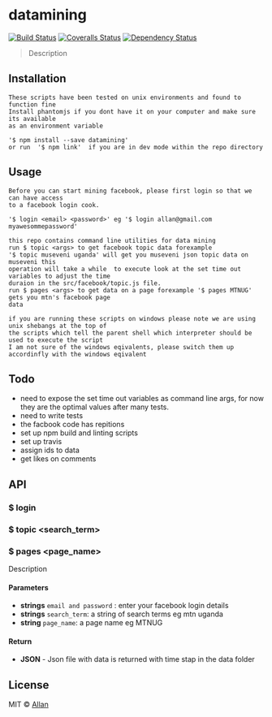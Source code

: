 # datamining
[![Build Status][travis-image]][travis-url]
[![Coveralls Status][coveralls-image]][coveralls-url]
[![Dependency Status][depstat-image]][depstat-url]

> Description

## Installation

```
These scripts have been tested on unix environments and found to function fine
Install phantomjs if you dont have it on your computer and make sure its available
as an environment variable

'$ npm install --save datamining'
or run  '$ npm link'  if you are in dev mode within the repo directory

```

## Usage
```
Before you can start mining facebook, please first login so that we can have access
to a facebook login cook.

'$ login <email> <password>' eg '$ login allan@gmail.com myawesommepassword'

this repo contains command line utilities for data mining
run $ topic <args> to get facebook topic data forexample
'$ topic museveni uganda' will get you museveni json topic data on museveni this
operation will take a while  to execute look at the set time out variables to adjust the time
duraion in the src/facebook/topic.js file.
run $ pages <args> to get data on a page forexample '$ pages MTNUG' gets you mtn's facebook page
data

if you are running these scripts on windows please note we are using unix shebangs at the top of
the scripts which tell the parent shell which interpreter should be used to execute the script
I am not sure of the windows eqivalents, please switch them up accordinfly with the windows eqivalent

```
## Todo
- need to expose the set time out variables as command line args, for now they are the optimal values
  after many tests.
- need to write tests
- the facbook code has repitions
- set up npm build and linting scripts
- set up travis
- assign ids to data
- get likes on comments

## API
### $ login <email> <password>
### $ topic <search_term>
### $ pages <page_name>
Description

#### Parameters
- **strings** `email and password` : enter your facebook login details
- **strings** `search_term`: a string of search terms eg mtn uganda
- **string** `page_name`: a page name eg MTNUG

#### Return
- **JSON** - Json file with data is returned with time stap in the data folder

## License
MIT © [Allan](http://github.com/epicallan)

[travis-url]: https://travis-ci.org/epicallan/datamining
[travis-image]: https://img.shields.io/travis/epicallan/datamining.svg?style=flat-square

[coveralls-url]: https://coveralls.io/r/epicallan/datamining
[coveralls-image]: https://img.shields.io/coveralls/epicallan/datamining.svg?style=flat-square

[depstat-url]: https://david-dm.org/epicallan/datamining
[depstat-image]: https://david-dm.org/epicallan/datamining.svg?style=flat-square
